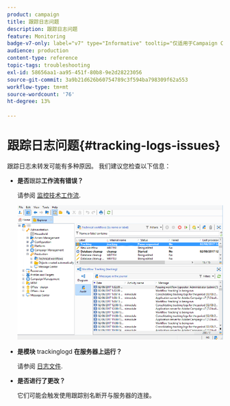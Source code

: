 ```yaml
---
product: campaign
title: 跟踪日志问题
description: 跟踪日志问题
feature: Monitoring
badge-v7-only: label="v7" type="Informative" tooltip="仅适用于Campaign Classicv7"
audience: production
content-type: reference
topic-tags: troubleshooting
exl-id: 58656aa1-aa95-451f-80b8-9e2d28223056
source-git-commit: 3a9b21d626b60754789c3f594ba798309f62a553
workflow-type: tm+mt
source-wordcount: '76'
ht-degree: 13%

---
```


# 跟踪日志问题{#tracking-logs-issues}



跟踪日志未转发可能有多种原因。 我们建议您检查以下信息：

* **是否**&#x200B;跟踪&#x200B;**工作流有错误？**

  请参阅 [监控技术工作流](../../workflow/using/monitoring-technical-workflows.md).

  ![](assets/tracking_scheduled_task.png)

* **是模块** trackinglogd **在服务器上运行？**

  请参阅 [日志文件](../../production/using/log-files.md).

* **是否进行了更改？**

  它们可能会触发使用跟踪别名断开与服务器的连接。
